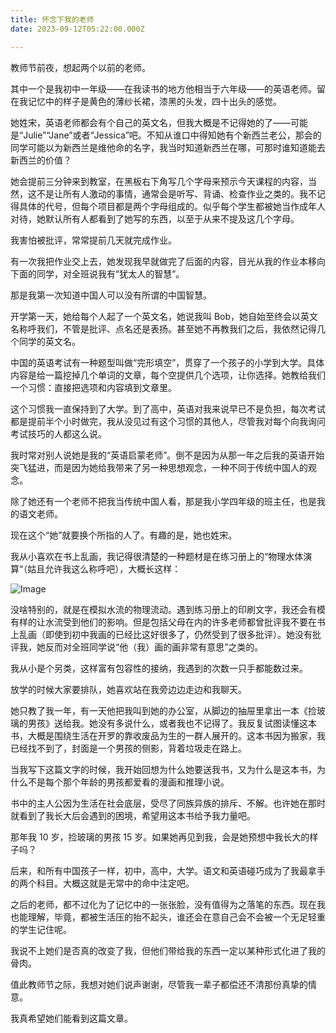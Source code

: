 ```yaml
---
title: 怀念下我的老师
date: 2023-09-12T05:22:00.000Z

---
```



教师节前夜，想起两个以前的老师。

其中一个是我初中一年级——在我读书的地方他相当于六年级——的英语老师。留在我记忆中的样子是黄色的薄纱长裙，漆黑的头发，四十出头的感觉。

她姓宋，英语老师都会有个自己的英文名，但我大概是不记得她的了——可能是“Julie”“Jane”或者“Jessica”吧。不知从谁口中得知她有个新西兰老公，那会的同学可能以为新西兰是维他命的名字，我当时知道新西兰在哪，可那时谁知道能去新西兰的价值？

她会提前三分钟来到教室，在黑板右下角写几个字母来预示今天课程的内容，当然，这不是让所有人激动的事情，通常会是听写、背诵、检查作业之类的。我不记得具体的代号，但每个项目都是两个字母组成的。似乎每个学生都被她当作成年人对待，她默认所有人都看到了她写的东西，以至于从来不提及这几个字母。

我害怕被批评，常常提前几天就完成作业。

有一次我把作业交上去，她发现我早就做完了后面的内容，目光从我的作业本移向下面的同学，对全班说我有“犹太人的智慧”。

那是我第一次知道中国人可以没有所谓的中国智慧。

开学第一天，她给每个人起了一个英文名，她说我叫 Bob，她自始至终会以英文名称呼我们，不管是批评、点名还是表扬。甚至她不再教我们之后，我依然记得几个同学的英文名。

中国的英语考试有一种题型叫做“完形填空”，贯穿了一个孩子的小学到大学。具体内容是给一篇挖掉几个单词的文章，每个空提供几个选项，让你选择。她教给我们一个习惯：直接把选项和内容填到文章里。

这个习惯我一直保持到了大学。到了高中，英语对我来说早已不是负担，每次考试都是提前半个小时做完，我从没见过有这个习惯的其他人，尽管我对每个向我询问考试技巧的人都这么说。

我时常对别人说她是我的“英语启蒙老师”。倒不是因为从那一年之后我的英语开始突飞猛进，而是因为她给我带来了另一种思想观念，一种不同于传统中国人的观念。

除了她还有一个老师不把我当传统中国人看，那是我小学四年级的班主任，也是我的语文老师。

现在这个“她”就要换个所指的人了。有趣的是，她也姓宋。

我从小喜欢在书上乱画，我记得很清楚的一种题材是在练习册上的“物理水体演算“（姑且允许我这么称呼吧），大概长这样：

![Image](https://prod-files-secure.s3.us-west-2.amazonaws.com/4eed8d0c-48f7-4215-be40-7d7c2c312228/40005b59-43d9-4a62-997c-5f572b3e6fa1/Screenshot_2023-09-10_at_09.55.18.png?X-Amz-Algorithm=AWS4-HMAC-SHA256&X-Amz-Content-Sha256=UNSIGNED-PAYLOAD&X-Amz-Credential=AKIAT73L2G45EIPT3X45%2F20231011%2Fus-west-2%2Fs3%2Faws4_request&X-Amz-Date=20231011T131644Z&X-Amz-Expires=3600&X-Amz-Signature=831affb7b223d42ce109d67265d447fd4a5bee7fcd3e13b8f33c064810a828c5&X-Amz-SignedHeaders=host&x-id=GetObject)

没啥特别的，就是在模拟水流的物理流动。遇到练习册上的印刷文字，我还会有模有样的让水流受到他们的影响。但是包括父母在内的许多老师都曾批评我不要在书上乱画（即使到初中我画的已经比这好很多了，仍然受到了很多批评）。她没有批评我，她反而对全班同学说“他（我）画的画非常有意思”之类的。

我从小是个另类，这样富有包容性的接纳，我遇到的次数一只手都能数过来。

放学的时候大家要排队，她喜欢站在我旁边边走边和我聊天。

她只教了我一年，有一天他把我叫到她的办公室，从脚边的抽屉里拿出一本《捡玻璃的男孩》送给我。她没有多说什么，或者我也不记得了。我反复试图读懂这本书，大概是围绕生活在开罗的靠收废品为生的一群人展开的。这本书因为搬家，我已经找不到了，封面是一个男孩的侧影，背着垃圾走在路上。

当我写下这篇文字的时候，我开始回想为什么她要送我书，又为什么是这本书，为什么不是每个那个年龄的男孩都爱看的漫画和推理小说。

书中的主人公因为生活在社会底层，受尽了同族异族的排斥、不解。也许她在那时就看到了我长大后会遇到的困境，希望用这本书给予我力量吧。

那年我 10 岁，捡玻璃的男孩 15 岁。如果她再见到我，会是她预想中我长大的样子吗？

后来，和所有中国孩子一样，初中，高中，大学。语文和英语碰巧成为了我最拿手的两个科目。大概这就是无常中的命中注定吧。

之后的老师，都不过化为了记忆中的一张张脸，没有值得为之落笔的东西。现在我也能理解，毕竟，都被生活压的抬不起头，谁还会在意自己会不会被一个无足轻重的学生记住呢。

我说不上她们是否真的改变了我，但他们带给我的东西一定以某种形式化进了我的骨肉。

值此教师节之际，我想对她们说声谢谢，尽管我一辈子都偿还不清那份真挚的情意。

我真希望她们能看到这篇文章。


